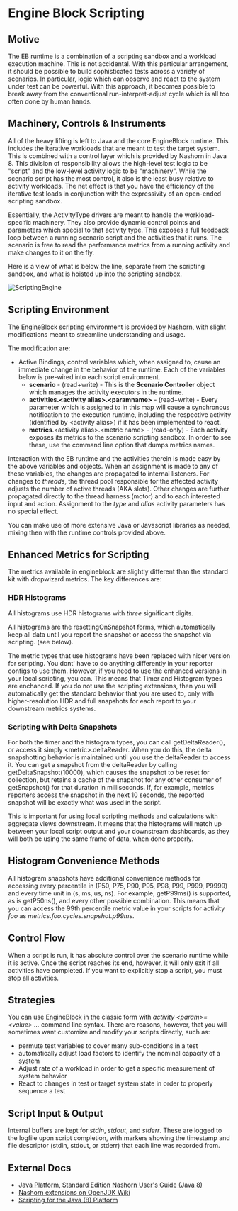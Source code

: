 # Engine Block Scripting

## Motive

The EB runtime is a combination of a scripting sandbox and a workload execution machine. This is not accidental. With this particular arrangement, it should be possible to build sophisticated tests across a variety of scenarios. In particular, logic which can observe and react to the system under test can be powerful. With this approach, it becomes possible to break away from the conventional run-interpret-adjust cycle which is all too often done by human hands.

## Machinery, Controls & Instruments

All of the heavy lifting is left to Java and the core EngineBlock runtime. This includes the iterative workloads that are meant to test the target system. This is combined with a control layer which is provided by Nashorn in Java 8. This division of responsibility allows the high-level test logic to be "script" and the low-level activity logic to be "machinery".  While the scenario script has the most control, it also is the least busy relative to activity workloads. The net effect is that you have the efficiency of the iterative test loads in conjunction with the expressivity of an open-ended scripting sandbox.

Essentially, the ActivityType drivers are meant to handle the workload-specific machinery. They also provide dynamic control points and parameters which special to that activity type. This exposes a full feedback loop between a running scenario script and the activities that it runs. The scenario is free to read the performance metrics from a running activity and make changes to it on the fly.

Here is a view of what is below the line, separate from the scripting sandbox, and what is hoisted up into the scripting sandbox.

![ScriptingEngine](diagrams/artandmachinery.png)

## Scripting Environment

The EngineBlock scripting environment is provided by Nashorn, with slight modifications meant to streamline understanding and usage.

The modification are:

- Active Bindings, control variables which, when assigned to, cause an immediate change in the behavior of the runtime. Each of the variables below is pre-wired into each script environment.
  - __scenario__ - (read+write) - This is the __Scenario Controller__ object which manages the activity executors in the runtime.
  - __activities.&lt;activity alias&gt;.&lt;paramname&gt;__ - (read+write) - Every parameter which is assigned to in this map will cause a synchronous notification to the execution runtime, including the respective activity (identified by &lt;activity alias&gt;) if it has been implemented to react.
  - __metrics__.&lt;activity alias&gt;.&lt;metric name&gt; - (read-only) - Each activity exposes its metrics to the scenario scripting sandbox. In order to see these, use the command line option that dumps metrics names.

Interaction with the EB runtime and the activities therein is made easy by the above variables and objects. When an assignment is made to any of these variables, the changes are propagated to internal listeners. For changes to _threads_, the thread pool responsible for the affected activity adjusts the number of active threads (AKA slots). Other changes are further propagated directly to the thread harness (motor) and to each interested input and action. Assignment to the _type_ and _alias_ activity parameters has no special effect.

You can make use of more extensive Java or Javascript libraries as needed, mixing then with the runtime controls provided above.

## Enhanced Metrics for Scripting

The metrics available in engineblock are slightly different than the standard kit with dropwizard metrics. The key differences are:

### HDR Histograms

All histograms use HDR histograms with *three* significant digits.

All histograms are the resettingOnSnapshot forms, which automatically keep all data until you report the snapshot or access the snapshot via scripting. (see below).

The metric types that use histograms have been replaced with nicer version for scripting. You dont' have to do anything differently in your reporter configs to use them. However, if you need to use the enhanced versions in your local scripting, you can. This means that Timer and Histogram types are enchanced. If you do not use the scripting extensions, then you will automatically get the standard behavior that you are used to, only with higher-resolution HDR and full snapshots for each report to your downstream metrics systems.

### Scripting with Delta Snapshots

For both the timer and the histogram types, you can call
getDeltaReader(), or access it simply &lt;metric&gt;.deltaReader. When you do this, the delta snapshotting behavior is maintained until you use the deltaReader to access it. You can get a snapshot from the deltaReader by calling getDeltaSnapshot(10000), which causes the snapshot to be reset for collection, but retains a cache of the snapshot for any other consumer of getSnapshot() for that duration in milliseconds. If, for example, metrics reporters access the snapshot in the next 10 seconds, the reported snapshot will be exactly what was used in the script. 

This is important for using local scripting methods and calculations with aggregate views downstream. It means that the histograms will match up between your local script output and your downstream dashboards, as they will both be using the same frame of data, when done properly.

## Histogram Convenience Methods

All histogram snapshots have additional convenience methods for accessing every percentile in (P50, P75, P90, P95, P98, P99, P999, P9999) and every time unit in (s, ms, us, ns). For example, getP99ms() is supported, as is getP50ns(), and every other possible combination. This means that you can access the 99th percentile metric value in your scripts for activity _foo_ as _metrics.foo.cycles.snapshot.p99ms_.

## Control Flow

When a script is run, it has absolute control over the scenario runtime while it is active. Once the script reaches its end, however, it will only exit if all activities have completed. If you want to explicitly stop a script, you must stop all activities.

## Strategies

You can use EngineBlock in the classic form with _activity &lt;param&gt;=&lt;value&gt; ..._ command line syntax. There are reasons, however, that you will sometimes want customize and modify your scripts directly, such as:

- permute test variables to cover many sub-conditions in a test
- automatically adjust load factors to identify the nominal capacity of a system
- Adjust rate of a workload in order to get a specific measurement of system behavior
- React to changes in test or target system state in order to properly sequence a test

## Script Input & Output

Internal buffers are kept for _stdin_, _stdout_, and _stderr_. These are logged to the logfile upon script completion, with markers showing the timestamp and file descriptor (stdin, stdout, or stderr) that each line was recorded from.

## External Docs
- [Java Platform, Standard Edition Nashorn User's Guide (Java 8)](https://docs.oracle.com/javase/8/docs/technotes/guides/scripting/nashorn/api.html)
- [Nashorn extensions on OpenJDK Wiki](https://wiki.openjdk.java.net/display/Nashorn/Nashorn+extensions)
- [Scripting for the Java (8) Platform](http://docs.oracle.com/javase/8/docs/technotes/guides/scripting/)
